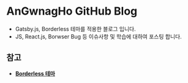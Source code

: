 # AnGwnagHo GitHub Blog

- Gatsby.js, Borderless 테마를 적용한 블로그 입니다.
- JS, React.js, Borwser Bug 등 이슈사항 및 학습에 대하여 포스팅 합니다.

## 참고

- **[Borderless 테마](<https://github.com/junhobaik/junhobaik.github.io/wiki/Document-(Borderless)>)**
